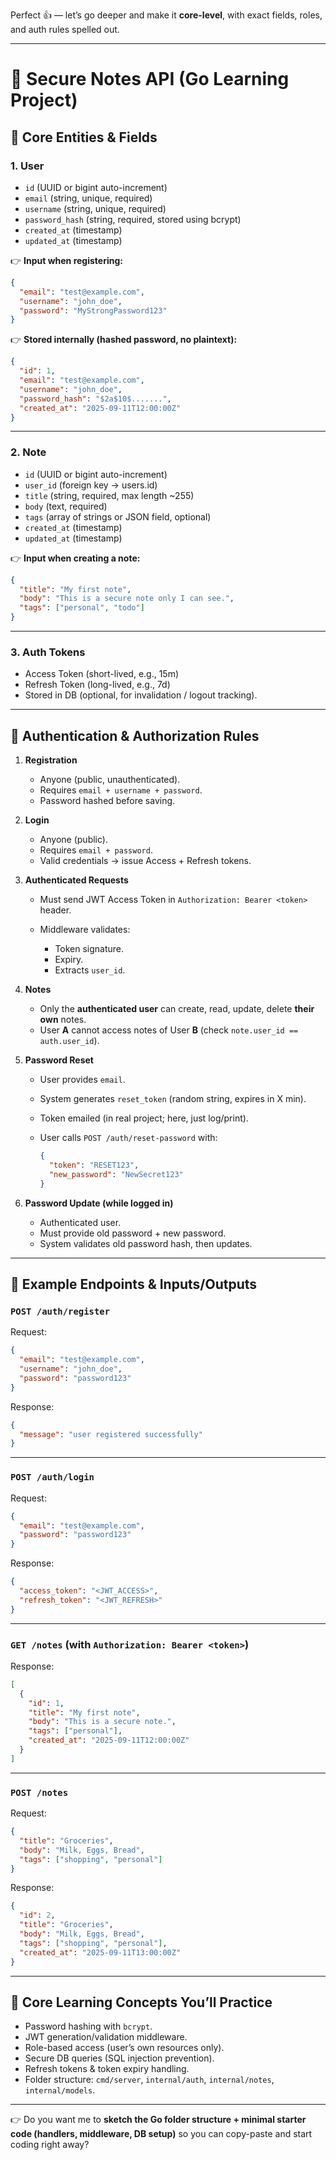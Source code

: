 Perfect 👍 — let’s go deeper and make it **core-level**, with exact fields, roles, and auth rules spelled out.

---

# 📝 Secure Notes API (Go Learning Project)

## 📂 Core Entities & Fields

### 1. **User**

- `id` (UUID or bigint auto-increment)
- `email` (string, unique, required)
- `username` (string, unique, required)
- `password_hash` (string, required, stored using bcrypt)
- `created_at` (timestamp)
- `updated_at` (timestamp)

👉 **Input when registering:**

```json
{
  "email": "test@example.com",
  "username": "john_doe",
  "password": "MyStrongPassword123"
}
```

👉 **Stored internally (hashed password, no plaintext):**

```json
{
  "id": 1,
  "email": "test@example.com",
  "username": "john_doe",
  "password_hash": "$2a$10$.......",
  "created_at": "2025-09-11T12:00:00Z"
}
```

---

### 2. **Note**

- `id` (UUID or bigint auto-increment)
- `user_id` (foreign key → users.id)
- `title` (string, required, max length \~255)
- `body` (text, required)
- `tags` (array of strings or JSON field, optional)
- `created_at` (timestamp)
- `updated_at` (timestamp)

👉 **Input when creating a note:**

```json
{
  "title": "My first note",
  "body": "This is a secure note only I can see.",
  "tags": ["personal", "todo"]
}
```

---

### 3. **Auth Tokens**

- Access Token (short-lived, e.g., 15m)
- Refresh Token (long-lived, e.g., 7d)
- Stored in DB (optional, for invalidation / logout tracking).

---

## 🔑 Authentication & Authorization Rules

1. **Registration**

   - Anyone (public, unauthenticated).
   - Requires `email + username + password`.
   - Password hashed before saving.

2. **Login**

   - Anyone (public).
   - Requires `email + password`.
   - Valid credentials → issue Access + Refresh tokens.

3. **Authenticated Requests**

   - Must send JWT Access Token in `Authorization: Bearer <token>` header.
   - Middleware validates:

     - Token signature.
     - Expiry.
     - Extracts `user_id`.

4. **Notes**

   - Only the **authenticated user** can create, read, update, delete **their own** notes.
   - User **A** cannot access notes of User **B** (check `note.user_id == auth.user_id`).

5. **Password Reset**

   - User provides `email`.
   - System generates `reset_token` (random string, expires in X min).
   - Token emailed (in real project; here, just log/print).
   - User calls `POST /auth/reset-password` with:

     ```json
     {
       "token": "RESET123",
       "new_password": "NewSecret123"
     }
     ```

6. **Password Update (while logged in)**

   - Authenticated user.
   - Must provide old password + new password.
   - System validates old password hash, then updates.

---

## 🔐 Example Endpoints & Inputs/Outputs

### `POST /auth/register`

Request:

```json
{
  "email": "test@example.com",
  "username": "john_doe",
  "password": "password123"
}
```

Response:

```json
{
  "message": "user registered successfully"
}
```

---

### `POST /auth/login`

Request:

```json
{
  "email": "test@example.com",
  "password": "password123"
}
```

Response:

```json
{
  "access_token": "<JWT_ACCESS>",
  "refresh_token": "<JWT_REFRESH>"
}
```

---

### `GET /notes` (with `Authorization: Bearer <token>`)

Response:

```json
[
  {
    "id": 1,
    "title": "My first note",
    "body": "This is a secure note.",
    "tags": ["personal"],
    "created_at": "2025-09-11T12:00:00Z"
  }
]
```

---

### `POST /notes`

Request:

```json
{
  "title": "Groceries",
  "body": "Milk, Eggs, Bread",
  "tags": ["shopping", "personal"]
}
```

Response:

```json
{
  "id": 2,
  "title": "Groceries",
  "body": "Milk, Eggs, Bread",
  "tags": ["shopping", "personal"],
  "created_at": "2025-09-11T13:00:00Z"
}
```

---

## 🎯 Core Learning Concepts You’ll Practice

- Password hashing with `bcrypt`.
- JWT generation/validation middleware.
- Role-based access (user’s own resources only).
- Secure DB queries (SQL injection prevention).
- Refresh tokens & token expiry handling.
- Folder structure: `cmd/server`, `internal/auth`, `internal/notes`, `internal/models`.

---

👉 Do you want me to **sketch the Go folder structure + minimal starter code (handlers, middleware, DB setup)** so you can copy-paste and start coding right away?
